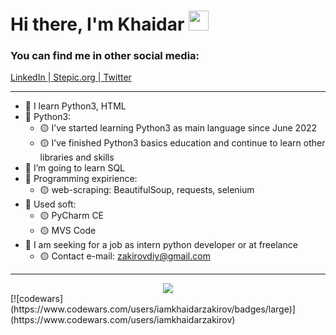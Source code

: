 <h1 align="left">Hi there, I'm Khaidar</a> 
<img src="https://github.com/blackcater/blackcater/raw/main/images/Hi.gif" height="32"/></h1>
<h3 align="left">You can find me in other social media:</h3>
<p><a href="https://linkedin.com/iamkhaidarzakirov">LinkedIn </a><span>|</span><a href="https://stepik.org/users/505469202"> Stepic.org </a><span>|</span><a href="https://twitter.com/khaidarzakirov"> Twitter</a></p>

<hr>

- 🔵 I learn Python3, HTML
- 🔵 Python3:
    - 🟡 I’ve started learning Python3 as main language since June 2022
    - 🟡 I’ve finished Python3 basics education and continue to learn other libraries and skills
- 🔵 I’m going to learn SQL
- 🔵 Programming expirience:
    - 🟡 web-scraping: BeautifulSoup, requests, selenium
- 🔵 Used soft: 
    - 🟡 PyCharm CE 
    - 🟡 MVS Code
- 🔵 I am seeking for a job as intern python developer or at freelance
    - 🟡 Contact e-mail: zakirovdiy@gmail.com
 
<hr>
<div align="center"><img src="https://www.python.org/static/community_logos/python-logo-master-v3-TM.png"></div>
[![codewars](https://www.codewars.com/users/iamkhaidarzakirov/badges/large)](https://www.codewars.com/users/iamkhaidarzakirov)
